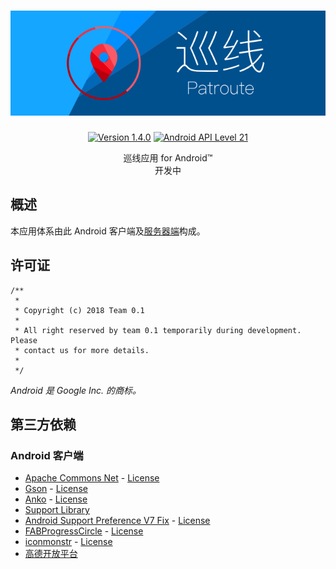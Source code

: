 <h1 align=center><img src="./Resource/Banner.svg" alt="Banner"></h1>

<p align="center">
    <a href="./CHANGELOGm.md"><img alt="Version 1.4.0" src="https://img.shields.io/badge/version-1.4.1-brightgreen.svg"/></a>
    <a href="https://www.android.com/versions/lollipop-5-0/"><img alt="Android API Level 21" src="https://img.shields.io/badge/Android_API_Level-21-A4C639.svg"/></a>
</p>

<p align="center">
    巡线应用 for Android™<br>
    开发中
</p>

## 概述
本应用体系由此 Android 客户端及[服务器端](https://github.com/lucka-me/Patroute-web)构成。

## 许可证
```
/**
 *
 * Copyright (c) 2018 Team 0.1
 *
 * All right reserved by team 0.1 temporarily during development. Please
 * contact us for more details.
 *
 */
```
*Android 是 Google Inc. 的商标。*

## 第三方依赖
### Android 客户端
* [Apache Commons Net](https://commons.apache.org/proper/commons-net/) - [License](http://www.apache.org/licenses/LICENSE-2.0)
* [Gson](https://github.com/google/gson) - [License](https://github.com/google/gson/blob/master/LICENSE)
* [Anko](https://github.com/Kotlin/anko) - [License](https://github.com/Kotlin/anko/blob/master/LICENSE)
* [Support Library](https://developer.android.com/topic/libraries/support-library/index.html)
* [Android Support Preference V7 Fix](https://github.com/Gericop/Android-Support-Preference-V7-Fix) - [License](https://github.com/Gericop/Android-Support-Preference-V7-Fix/blob/master/LICENSE)
* [FABProgressCircle](https://github.com/JorgeCastilloPrz/FABProgressCircle) - [License](https://github.com/JorgeCastilloPrz/FABProgressCircle#license)
* [iconmonstr](https://iconmonstr.com) - [License](https://iconmonstr.com/license/)
* [高德开放平台](http://lbs.amap.com)
